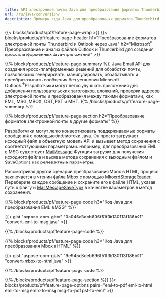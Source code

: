 ```yaml
---
title: API электронной почты Java для преобразования форматов Thunderbird и OutLook
url: /ru/java/conversion/
description: Примеры кода Java для преобразования форматов Thunderbird и OutLook EML EMLX MBOX ICS MSG HTML OFT OLM OST PST и VCF через библиотеку электронной почты.
---
```


{{< blocks/products/pf/feature-page-wrap >}}
{{< blocks/products/pf/feature-page-header h1="Преобразование форматов электронной почты Thunderbird и Outlook через Java" h2="Microsoft<sup>&reg;</sup> Преобразование и анализ файлов Outlook и Thunderbird для создания кроссплатформенных Java-приложений" >}}

{{% blocks/products/pf/feature-page-summary %}}
Java Email API для создания кросс-платформенных решений для обработки почты, позволяющих генерировать, манипулировать, обрабатывать и преобразовывать сообщения без установки Microsoft Outlook.<sup>&reg;</sup>Разработчики могут легко улучшать приложения для добавления пользовательских заголовков, вложений, проверки адресов электронной почты и преобразования между такими форматами, как EML, MSG, MBOX, OST, PST и MHT.
{{% /blocks/products/pf/feature-page-summary  %}}

{{% blocks/products/pf/feature-page-section  h2="Преобразование форматов электронной почты в другие форматы" %}}

Разработчики могут легко конвертировать поддерживаемые форматы сообщений с помощью библиотеки Java. Он просто загружает исходный файл в объектную модель API и вызывает метод сохранения с соответствующими параметрами. например, для преобразования EML в MSG существует [MailMessage](https://apireference.aspose.com/email/java/com.aspose.email/MailMessage) Функция загрузки для получения исходного файла и вызова метода сохранения с выходным файлом и [SaveOptions](https://apireference.aspose.com/email/java/com.aspose.email/SaveOptions) как релевантные параметры.

Рассматривая другой сценарий преобразования Mbox в HTML, процесс заключается в чтении файла Mbox с помощью [MboxrdStorageReader](https://apireference.aspose.com/email/java/com.aspose.email/MboxrdStorageReader), Переберите каждое сообщение и сохраните его в файле HTML, указав путь к файлу и [MailMessageSaveType](https://apireference.aspose.com/email/java/com.aspose.email/MailMessageSaveType) в качестве параметров в метод сохранения.


{{% blocks/products/pf/feature-page-code h3="Код Java для преобразования EML в MSG" %}}

{{< gist "aspose-com-gists" "9e945d8deb696f51f3b130113f186b01" "convert-eml-to-msg.java" >}}

{{% /blocks/products/pf/feature-page-code %}}


{{% blocks/products/pf/feature-page-code h3="Код Java для преобразования Mbox в HTML" %}}

{{< gist "aspose-com-gists" "9e945d8deb696f51f3b130113f186b01" "convert-mbox-to-html.java" >}}


{{% /blocks/products/pf/feature-page-code  %}}


{{% /blocks/products/pf/feature-page-section %}}
{{< blocks/products/pf/feature-page-options pairs="eml-to-pdf eml-to-html eml-to-msg emlx-to-msg msg-to-pdf pst-to-eml" >}}